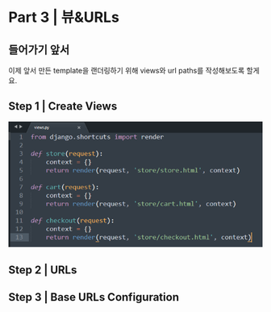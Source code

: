 # Part 3 \| 뷰&URLs

## 들어가기 앞서

이제 앞서 만든 template을 랜더링하기 위해 views와 url paths를 작성해보도록 할게요.

## **Step 1 \| Create Views**

![](../../../../.gitbook/assets/image%20%28381%29.png)

## **Step 2 \| URLs**

## **Step 3 \| Base URLs Configuration**

